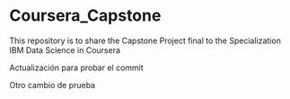 # Coursera_Capstone
This repository is to share the Capstone Project final to the Specialization IBM Data Science in Coursera

Actualización para probar el commit

Otro cambio de prueba
